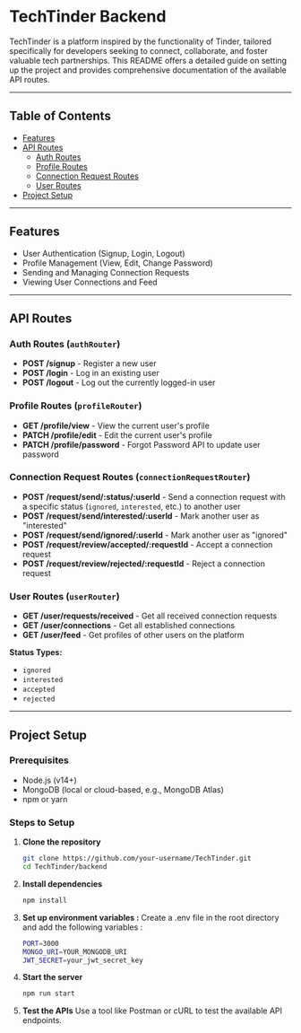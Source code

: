 # TechTinder Backend

TechTinder is a platform inspired by the functionality of Tinder, tailored specifically for developers seeking to connect, collaborate, and foster valuable tech partnerships. This README offers a detailed guide on setting up the project and provides comprehensive documentation of the available API routes.

---

## Table of Contents
- [Features](#features)
- [API Routes](#api-routes)
  - [Auth Routes](#auth-routes)
  - [Profile Routes](#profile-routes)
  - [Connection Request Routes](#connection-request-routes)
  - [User Routes](#user-routes)
- [Project Setup](#project-setup)

---

## Features
- User Authentication (Signup, Login, Logout)
- Profile Management (View, Edit, Change Password)
- Sending and Managing Connection Requests
- Viewing User Connections and Feed

---

## API Routes

### Auth Routes (`authRouter`)
- **POST /signup** - Register a new user
- **POST /login** - Log in an existing user
- **POST /logout** - Log out the currently logged-in user

### Profile Routes (`profileRouter`)
- **GET /profile/view** - View the current user's profile
- **PATCH /profile/edit** - Edit the current user's profile
- **PATCH /profile/password** - Forgot Password API to update user password

### Connection Request Routes (`connectionRequestRouter`)
- **POST /request/send/:status/:userId** - Send a connection request with a specific status (`ignored`, `interested`, etc.) to another user
- **POST /request/send/interested/:userId** - Mark another user as "interested"
- **POST /request/send/ignored/:userId** - Mark another user as "ignored"
- **POST /request/review/accepted/:requestId** - Accept a connection request
- **POST /request/review/rejected/:requestId** - Reject a connection request

### User Routes (`userRouter`)
- **GET /user/requests/received** - Get all received connection requests
- **GET /user/connections** - Get all established connections
- **GET /user/feed** - Get profiles of other users on the platform

**Status Types:**
- `ignored`
- `interested`
- `accepted`
- `rejected`

---

## Project Setup

### Prerequisites
- Node.js (v14+)
- MongoDB (local or cloud-based, e.g., MongoDB Atlas)
- npm or yarn

### Steps to Setup

1. **Clone the repository**
   ```bash
   git clone https://github.com/your-username/TechTinder.git
   cd TechTinder/backend

2. **Install dependencies**
   ```bash
   npm install

3. **Set up environment variables :**
    Create a .env file in the root directory and add the following variables :
    ```bash
    PORT=3000
    MONGO_URI=YOUR_MONGODB_URI
    JWT_SECRET=your_jwt_secret_key
4. **Start the server**
   ```bash
   npm run start
5. **Test the APIs**
   Use a tool like Postman or cURL to test the available API endpoints.
